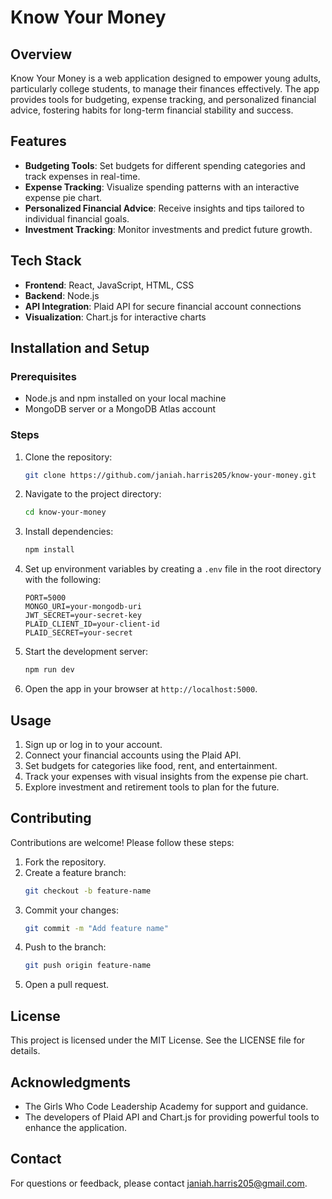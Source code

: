# Know Your Money

## Overview
Know Your Money is a web application designed to empower young adults, particularly college students, to manage their finances effectively. The app provides tools for budgeting, expense tracking, and personalized financial advice, fostering habits for long-term financial stability and success.

## Features
- **Budgeting Tools**: Set budgets for different spending categories and track expenses in real-time.
- **Expense Tracking**: Visualize spending patterns with an interactive expense pie chart.
- **Personalized Financial Advice**: Receive insights and tips tailored to individual financial goals.
- **Investment Tracking**: Monitor investments and predict future growth.

## Tech Stack
- **Frontend**: React, JavaScript, HTML, CSS
- **Backend**: Node.js
- **API Integration**: Plaid API for secure financial account connections
- **Visualization**: Chart.js for interactive charts

## Installation and Setup

### Prerequisites
- Node.js and npm installed on your local machine
- MongoDB server or a MongoDB Atlas account

### Steps
1. Clone the repository:
   ```bash
   git clone https://github.com/janiah.harris205/know-your-money.git
   ```
2. Navigate to the project directory:
   ```bash
   cd know-your-money
   ```
3. Install dependencies:
   ```bash
   npm install
   ```
4. Set up environment variables by creating a `.env` file in the root directory with the following:
   ```env
   PORT=5000
   MONGO_URI=your-mongodb-uri
   JWT_SECRET=your-secret-key
   PLAID_CLIENT_ID=your-client-id
   PLAID_SECRET=your-secret
   ```
5. Start the development server:
   ```bash
   npm run dev
   ```
6. Open the app in your browser at `http://localhost:5000`.

## Usage
1. Sign up or log in to your account.
2. Connect your financial accounts using the Plaid API.
3. Set budgets for categories like food, rent, and entertainment.
4. Track your expenses with visual insights from the expense pie chart.
5. Explore investment and retirement tools to plan for the future.

## Contributing
Contributions are welcome! Please follow these steps:
1. Fork the repository.
2. Create a feature branch:
   ```bash
   git checkout -b feature-name
   ```
3. Commit your changes:
   ```bash
   git commit -m "Add feature name"
   ```
4. Push to the branch:
   ```bash
   git push origin feature-name
   ```
5. Open a pull request.

## License
This project is licensed under the MIT License. See the LICENSE file for details.

## Acknowledgments
- The Girls Who Code Leadership Academy for support and guidance.
- The developers of Plaid API and Chart.js for providing powerful tools to enhance the application.

## Contact
For questions or feedback, please contact janiah.harris205@gmail.com.
